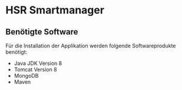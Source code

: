 # HSR Smartmanager

## Benötigte Software
Für die Installation der Applikation werden folgende Softwareprodukte benötigt:
- Java JDK Version 8
- Tomcat Version 8
- MongoDB
- Maven
